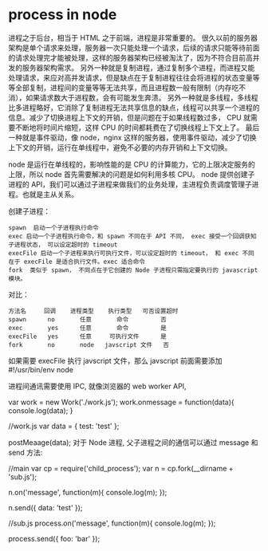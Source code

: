 # process in node

进程之于后台，相当于 HTML 之于前端，进程是非常重要的。
很久以前的服务器架构是单个请求来处理，服务器一次只能处理一个请求，后续的请求只能等待前面的请求处理完才能被处理，这样的服务器架构已经被淘汰了，因为不符合目前高并发的服务器架构需求。
另外一种就是复制进程，通过复制多个进程，而进程又能处理请求，来应对高并发请求，但是缺点在于复制进程往往会将进程的状态变量等等全部复制，进程间的变量等等无法共享，而且进程数一般有限制（内存吃不消），如果请求数大于进程数，会有可能发生奔溃。
另外一种就是多线程，多线程比多进程略好，它消除了复制进程无法共享信息的缺点，线程可以共享一个进程的信息。减少了切换进程上下文的开销，但是问题在于如果线程数过多， CPU 就需要不断地将时间片缩短，这样 CPU 的时间都耗费在了切换线程上下文上了。
最后一种就是事件驱动，像 node，nginx 这样的服务器，使用事件驱动，减少了切换上下文的开销，运行在单线程中，避免不必要的内存开销和上下文切换。

node 是运行在单线程的，影响性能的是 CPU 的计算能力，它的上限决定服务的上限，所以 node 首先需要解决的问题是如何利用多核 CPU。
node 提供创建子进程的 API，我们可以通过子进程来做我们的业务处理，主进程负责调度管理子进程。也就是主从关系。

创建子进程：
```
spawn  启动一个子进程执行命令
exec 启动一个子进程执行命令，和 spawn 不同在于 API 不同， exec 接受一个回调获知子进程状态， 可以设定超时的 timeout
execFile 启动一个子进程来执行可执行文件，可以设定超时的 timeout， 和 exec 不同在于 execFile 是适合执行文件。exec 适合命令
fork  类似于 spawn， 不同点在于它创建的 Node 子进程只需指定要执行的 javascript 模块。
```
对比：
```
方法名     回调    进程类型    执行类型   可否设置超时
spawn      no       任意       命令         否
exec       yes      任意       命令         是
execFile   yes      任意     可执行文件      是
fork       no       node   javscript 文件   否
```
如果需要 execFile 执行 javscript 文件，那么 javscript 前面需要添加 #!/usr/bin/env node

进程间通讯需要使用 IPC, 就像浏览器的 web worker API,

var work = new Work('./work.js');
work.onmessage = function(data){
    console.log(data);
}


//work.js
var data = {
    test: 'test'
};

postMeaage(data);
对于 Node 进程, 父子进程之间的通信可以通过 message 和 send 方法:

//main
var cp = require('child_process');
var n = cp.fork(__dirname + 'sub.js');

n.on('message', function(m){
    console.log(m);
});

n.send({ data: 'test' });

//sub.js
process.on('message', function(m){
    console.log(m);
});

process.send({ foo: 'bar' });